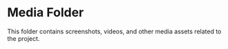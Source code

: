 # Media Folder

This folder contains screenshots, videos, and other media assets related to the project.
